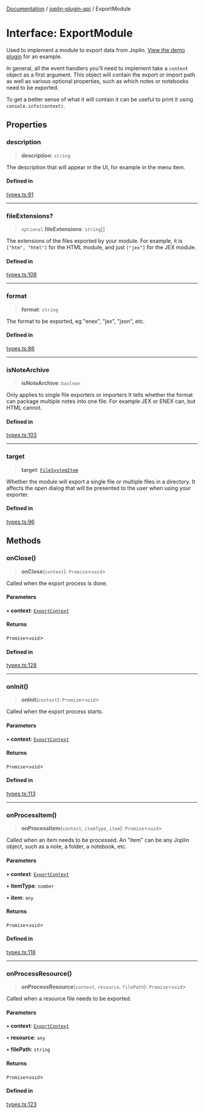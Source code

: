 [Documentation](../../packages.md) / [joplin-plugin-api](../index.md) / ExportModule

# Interface: ExportModule

Used to implement a module to export data from Joplin. [View the demo plugin](https://github.com/laurent22/joplin/tree/dev/packages/app-cli/tests/support/plugins/json_export) for an example.

In general, all the event handlers you'll need to implement take a `context` object as a first argument. This object will contain the export or import path as well as various optional properties, such as which notes or notebooks need to be exported.

To get a better sense of what it will contain it can be useful to print it using `console.info(context)`.

## Properties

### description

> **description**: `string`

The description that will appear in the UI, for example in the menu item.

#### Defined in

[types.ts:91](https://github.com/rxliuli/joplin-utils/blob/a3a4c55f9104da0aa8b36da1259d082b810b3d68/packages/joplin-plugin-api/src/types.ts#L91)

---

### fileExtensions?

> `optional` **fileExtensions**: `string`[]

The extensions of the files exported by your module. For example, it is `["htm", "html"]` for the HTML module, and just `["jex"]` for the JEX module.

#### Defined in

[types.ts:108](https://github.com/rxliuli/joplin-utils/blob/a3a4c55f9104da0aa8b36da1259d082b810b3d68/packages/joplin-plugin-api/src/types.ts#L108)

---

### format

> **format**: `string`

The format to be exported, eg "enex", "jex", "json", etc.

#### Defined in

[types.ts:86](https://github.com/rxliuli/joplin-utils/blob/a3a4c55f9104da0aa8b36da1259d082b810b3d68/packages/joplin-plugin-api/src/types.ts#L86)

---

### isNoteArchive

> **isNoteArchive**: `boolean`

Only applies to single file exporters or importers
It tells whether the format can package multiple notes into one file.
For example JEX or ENEX can, but HTML cannot.

#### Defined in

[types.ts:103](https://github.com/rxliuli/joplin-utils/blob/a3a4c55f9104da0aa8b36da1259d082b810b3d68/packages/joplin-plugin-api/src/types.ts#L103)

---

### target

> **target**: [`FileSystemItem`](../enumerations/FileSystemItem.md)

Whether the module will export a single file or multiple files in a directory. It affects the open dialog that will be presented to the user when using your exporter.

#### Defined in

[types.ts:96](https://github.com/rxliuli/joplin-utils/blob/a3a4c55f9104da0aa8b36da1259d082b810b3d68/packages/joplin-plugin-api/src/types.ts#L96)

## Methods

### onClose()

> **onClose**(`context`): `Promise`\<`void`\>

Called when the export process is done.

#### Parameters

• **context**: [`ExportContext`](ExportContext.md)

#### Returns

`Promise`\<`void`\>

#### Defined in

[types.ts:128](https://github.com/rxliuli/joplin-utils/blob/a3a4c55f9104da0aa8b36da1259d082b810b3d68/packages/joplin-plugin-api/src/types.ts#L128)

---

### onInit()

> **onInit**(`context`): `Promise`\<`void`\>

Called when the export process starts.

#### Parameters

• **context**: [`ExportContext`](ExportContext.md)

#### Returns

`Promise`\<`void`\>

#### Defined in

[types.ts:113](https://github.com/rxliuli/joplin-utils/blob/a3a4c55f9104da0aa8b36da1259d082b810b3d68/packages/joplin-plugin-api/src/types.ts#L113)

---

### onProcessItem()

> **onProcessItem**(`context`, `itemType`, `item`): `Promise`\<`void`\>

Called when an item needs to be processed. An "item" can be any Joplin object, such as a note, a folder, a notebook, etc.

#### Parameters

• **context**: [`ExportContext`](ExportContext.md)

• **itemType**: `number`

• **item**: `any`

#### Returns

`Promise`\<`void`\>

#### Defined in

[types.ts:118](https://github.com/rxliuli/joplin-utils/blob/a3a4c55f9104da0aa8b36da1259d082b810b3d68/packages/joplin-plugin-api/src/types.ts#L118)

---

### onProcessResource()

> **onProcessResource**(`context`, `resource`, `filePath`): `Promise`\<`void`\>

Called when a resource file needs to be exported.

#### Parameters

• **context**: [`ExportContext`](ExportContext.md)

• **resource**: `any`

• **filePath**: `string`

#### Returns

`Promise`\<`void`\>

#### Defined in

[types.ts:123](https://github.com/rxliuli/joplin-utils/blob/a3a4c55f9104da0aa8b36da1259d082b810b3d68/packages/joplin-plugin-api/src/types.ts#L123)

